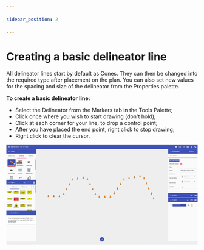 ```yaml
---

sidebar_position: 2

---
```

# Creating a basic delineator line

All delineator lines start by default as Cones. They can then be changed into the required type after placement on the plan. You can also set new values for the spacing and size of the delineator from the Properties palette.

**To create a basic delineator line:**

 - Select the Delineator from the Markers tab in the Tools Palette;
 - Click once where you wish to start drawing (don't hold);
 - Click at each corner for your line, to drop a control point;
 - After you have placed the end point, right click to stop drawing;
 - Right click to clear the cursor.



![ ](./assets/Drawing_with_Delineators.png)